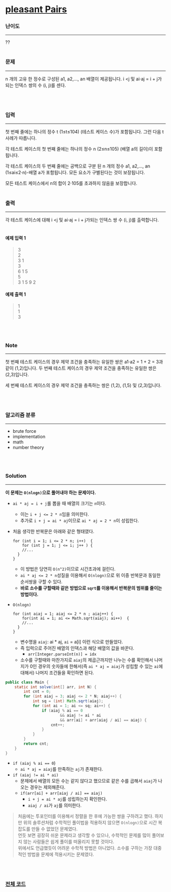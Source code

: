 # [pleasant Pairs](https://codeforces.com/contest/1541/problem/B)

### 난이도

***
??
<br><br>

### 문제

***
n 개의 고유 한 정수로 구성된 a1, a2,…, an 배열이 제공됩니다. i <j 및 ai⋅aj = i + j가되는 인덱스 쌍의 수 (i, j)를 센다.

<br><br>

### 입력

***
첫 번째 줄에는 하나의 정수 t (1≤t≤104) (테스트 케이스 수)가 포함됩니다. 그런 다음 t 사례가 따릅니다.

각 테스트 케이스의 첫 번째 줄에는 하나의 정수 n (2≤n≤105) (배열 a의 길이)이 포함됩니다.

각 테스트 케이스의 두 번째 줄에는 공백으로 구분 된 n 개의 정수 a1, a2,…, an (1≤ai≤2⋅n)-배열 a가 포함됩니다. 모든 요소가 구별된다는 것이 보장됩니다.

모든 테스트 케이스에서 n의 합이 2⋅105를 초과하지 않음을 보장합니다.
<br><br>

### 출력

***
각 테스트 케이스에 대해 i <j 및 ai⋅aj = i + j가되는 인덱스 쌍 수 (i, j)를 출력합니다.
<br><br>

#### 예제 입력 1

> 3     
2       
3 1     
3       
6 1 5       
5       
3 1 5 9 2

#### 예제 출력 1

> 1     
1       
3

<br><br>

### Note

***

첫 번째 테스트 케이스의 경우 제약 조건을 충족하는 유일한 쌍은 a1⋅a2 = 1 + 2 = 3과 같이 (1,2)입니다. 두 번째 테스트 케이스의 경우 제약 조건을 충족하는 유일한 쌍은 (2,3)입니다.

세 번째 테스트 케이스의 경우 제약 조건을 충족하는 쌍은 (1,2), (1,5) 및 (2,3)입니다.

<br><br>

### 알고리즘 분류

***

* brute force
* implementation
* math
* number theory

<br><br>

### Solution

***

**이 문제는 `O(nlogn)`으로 풀어내야 하는 문제이다.**

* `ai * aj = i + j`롤 뽑을 때 배열의 크기는 `n`이다.
    * 이는 `i + j <= 2 * n`임을 의미한다.
    * 추가로 `i + j = ai * aj`이므로 `ai * aj = 2 * n`이 성립한다.

* 처음 생각한 반복문은 아래와 같은 형태였다.
    ```
    for (int i = 1; i <= 2 * n; i++)  {
        for (int j = 1; j <= i; j++ ) {
        //...
      }
    }
    ```
    * 이 방법은 당연히 `O(n^2)`이므로 시간초과에 걸린다.
    * `ai * aj <= 2 * n`성질을 이용해서 `O(nlogn)`으로 위 이중 반복문과 동일한 순서쌍을 구할 수 있다.
    * **바로 소수를 구할때와 같은 방법으로 `sqrt`를 이용해서 반복문의 범위를 줄이는 방법이다.**

* `O(nlogn)`
    ```
    for (int aiaj = 1; aiaj <= 2 * n ; aiaj++) {
        for(int ai = 1; ai <= Math.sqrt(aiaj); ai++)  {
        //...
      }
    }
    ```
    * 변수명을 `aiaj`: ai * aj, `ai` = a[i] 이런 식으로 만들었다.
    * 즉 입력으로 주어진 배열의 인덱스과 해당 배열의 값을 바꾼다.
        * `arr[Integer.parseInt(n)] = idx`
    * 소수를 구할때와 마찬가지로 `aiaj`의 제곱근까지만 나누는 수를 확인해서 나머지가 0인 경우의 숫자들에 한해서(즉 `ai * aj = aiaj`가 성립할 수 있는 `ai`에 대해서) 나머지 조건들을
      확인하면 된다.

```java
public class Main {
    static int solve(int[] arr, int N) {
        int cnt = 0;
        for (int aiaj = 3; aiaj <= 2 * N; aiaj++) {
            int sq = (int) Math.sqrt(aiaj);
            for (int ai = 1; ai <= sq; ai++) {
                if (aiaj % ai == 0
                        && aiaj != ai * ai
                        && arr[ai] + arr[aiaj / ai] == aiaj) {
                    cnt++;
                }
            }
        }
        return cnt;
    }
}
```

* `if (aiaj % ai == 0`)
    * `ai * aj = aiaj`를 만족하는 `aj`가 존재한다.
* `if (aiaj != ai * ai)`
    * 문제에서 배열의 모든 수는 같지 않다고 했으므로 같은 수를 곱해서 `aiaj`가 나오는 경우는 제외해준다.
    * `if(arr[ai] + arr[aiaj / ai] == aiaj)`
        * `i + j = ai * aj`를 성립하는지 확인한다.
        * `aiaj / ai`가 `aj`를 의미한다.

> 처음에는 투포인터를 이용해서 정렬을 한 후에 가능한 쌍을 구하려고 했다. 하지만 위의 솔루션처럼 수학적인 풀이법을 적용하지 않으면 `O(nlogn)`으로 시간 복잡도를 만들 수 없었던 문제였다.      
> 언듯 보면 굉장히 쉬운 문제라고 생각할 수 있으나, 수학적인 문제를 많이 풀어보지 않는 사람들은 쉽게 풀이를 떠올리지 못할 것이다.         
> 위에서도 언급했듯이 어려운 수학적 방법은 아니었다. 소수를 구하는 가장 대중적인 방법을 문제에 적용시키는 문제였다.

<br><br>

### [전체 코드](https://github.com/Jungmin-Seo0527/CodingTest/blob/main/src/codeforces/R728_D2.java)

